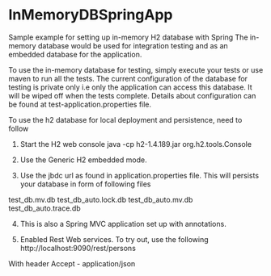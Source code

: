 # InMemoryDBSpringApp

Sample example for setting up in-memory H2 database with Spring
The in-memory database would be used for integration testing and as an embedded database for the application.

To use the in-memory database for testing, simply execute your tests or use maven to run all the tests. The current
configuration of the database for testing is private only i.e only the application can access this database. It will
be wiped off when the tests complete. Details about configuration can be found at test-application.properties file.


To use the h2 database for local deployment and persistence, need to follow
1. Start the H2 web console
    java -cp h2-1.4.189.jar org.h2.tools.Console

2. Use the Generic H2 embedded mode.

3. Use the jbdc url as found in application.properties file. This will persists your database in form of following files

test_db.mv.db
test_db_auto.lock.db
test_db_auto.mv.db
test_db_auto.trace.db


4. This is also a Spring MVC application set up with annotations.

5. Enabled Rest Web services. To try out, use the following
http://localhost:9090/rest/persons

With header
Accept - application/json